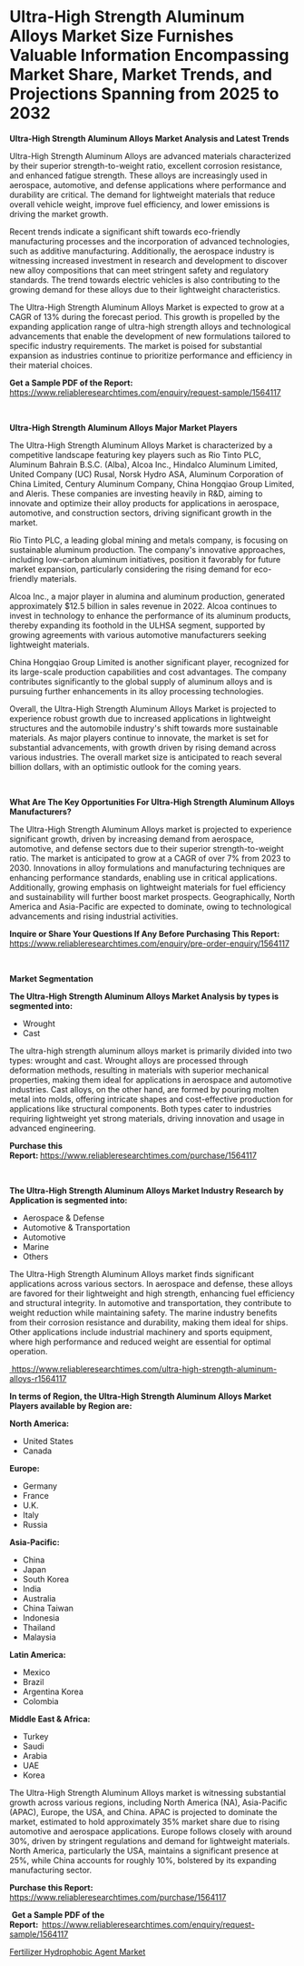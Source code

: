 <p><h1>Ultra-High Strength Aluminum Alloys Market Size Furnishes Valuable Information Encompassing Market Share, Market Trends, and Projections Spanning from 2025 to 2032</h1></p><p><strong>Ultra-High Strength Aluminum Alloys Market Analysis and Latest Trends</strong></p>
<p><p>Ultra-High Strength Aluminum Alloys are advanced materials characterized by their superior strength-to-weight ratio, excellent corrosion resistance, and enhanced fatigue strength. These alloys are increasingly used in aerospace, automotive, and defense applications where performance and durability are critical. The demand for lightweight materials that reduce overall vehicle weight, improve fuel efficiency, and lower emissions is driving the market growth.</p><p>Recent trends indicate a significant shift towards eco-friendly manufacturing processes and the incorporation of advanced technologies, such as additive manufacturing. Additionally, the aerospace industry is witnessing increased investment in research and development to discover new alloy compositions that can meet stringent safety and regulatory standards. The trend towards electric vehicles is also contributing to the growing demand for these alloys due to their lightweight characteristics.</p><p>The Ultra-High Strength Aluminum Alloys Market is expected to grow at a CAGR of 13% during the forecast period. This growth is propelled by the expanding application range of ultra-high strength alloys and technological advancements that enable the development of new formulations tailored to specific industry requirements. The market is poised for substantial expansion as industries continue to prioritize performance and efficiency in their material choices.</p></p>
<p><strong>Get a Sample PDF of the Report:&nbsp;</strong> <a href="https://www.reliableresearchtimes.com/enquiry/request-sample/1564117?utm_campaign=2131&utm_medium=2&utm_source=Github&utm_content=ia&utm_term=01022025&utm_id=ultra-high-strength-aluminum-alloys">https://www.reliableresearchtimes.com/enquiry/request-sample/1564117</a></p>
<p>&nbsp;</p>
<p><strong>Ultra-High Strength Aluminum Alloys Major Market Players</strong></p>
<p><p>The Ultra-High Strength Aluminum Alloys Market is characterized by a competitive landscape featuring key players such as Rio Tinto PLC, Aluminum Bahrain B.S.C. (Alba), Alcoa Inc., Hindalco Aluminum Limited, United Company (UC) Rusal, Norsk Hydro ASA, Aluminum Corporation of China Limited, Century Aluminum Company, China Hongqiao Group Limited, and Aleris. These companies are investing heavily in R&D, aiming to innovate and optimize their alloy products for applications in aerospace, automotive, and construction sectors, driving significant growth in the market.</p><p>Rio Tinto PLC, a leading global mining and metals company, is focusing on sustainable aluminum production. The company's innovative approaches, including low-carbon aluminum initiatives, position it favorably for future market expansion, particularly considering the rising demand for eco-friendly materials. </p><p>Alcoa Inc., a major player in alumina and aluminum production, generated approximately $12.5 billion in sales revenue in 2022. Alcoa continues to invest in technology to enhance the performance of its aluminum products, thereby expanding its foothold in the ULHSA segment, supported by growing agreements with various automotive manufacturers seeking lightweight materials.</p><p>China Hongqiao Group Limited is another significant player, recognized for its large-scale production capabilities and cost advantages. The company contributes significantly to the global supply of aluminum alloys and is pursuing further enhancements in its alloy processing technologies.</p><p>Overall, the Ultra-High Strength Aluminum Alloys Market is projected to experience robust growth due to increased applications in lightweight structures and the automobile industry's shift towards more sustainable materials. As major players continue to innovate, the market is set for substantial advancements, with growth driven by rising demand across various industries. The overall market size is anticipated to reach several billion dollars, with an optimistic outlook for the coming years.</p></p>
<p>&nbsp;</p>
<p><strong>What Are The Key Opportunities For Ultra-High Strength Aluminum Alloys Manufacturers?</strong></p>
<p><p>The Ultra-High Strength Aluminum Alloys market is projected to experience significant growth, driven by increasing demand from aerospace, automotive, and defense sectors due to their superior strength-to-weight ratio. The market is anticipated to grow at a CAGR of over 7% from 2023 to 2030. Innovations in alloy formulations and manufacturing techniques are enhancing performance standards, enabling use in critical applications. Additionally, growing emphasis on lightweight materials for fuel efficiency and sustainability will further boost market prospects. Geographically, North America and Asia-Pacific are expected to dominate, owing to technological advancements and rising industrial activities.</p></p>
<p><strong>Inquire or Share Your Questions If Any Before Purchasing This Report:</strong> <a href="https://www.reliableresearchtimes.com/enquiry/pre-order-enquiry/1564117?utm_campaign=2131&utm_medium=2&utm_source=Github&utm_content=ia&utm_term=01022025&utm_id=ultra-high-strength-aluminum-alloys">https://www.reliableresearchtimes.com/enquiry/pre-order-enquiry/1564117</a></p>
<p>&nbsp;</p>
<p><strong>Market Segmentation</strong></p>
<p><strong>The Ultra-High Strength Aluminum Alloys Market Analysis by types is segmented into:</strong></p>
<p><ul><li>Wrought</li><li>Cast</li></ul></p>
<p><p>The ultra-high strength aluminum alloys market is primarily divided into two types: wrought and cast. Wrought alloys are processed through deformation methods, resulting in materials with superior mechanical properties, making them ideal for applications in aerospace and automotive industries. Cast alloys, on the other hand, are formed by pouring molten metal into molds, offering intricate shapes and cost-effective production for applications like structural components. Both types cater to industries requiring lightweight yet strong materials, driving innovation and usage in advanced engineering.</p></p>
<p><strong>Purchase this Report:&nbsp;</strong><a href="https://www.reliableresearchtimes.com/purchase/1564117?utm_campaign=2131&utm_medium=2&utm_source=Github&utm_content=ia&utm_term=01022025&utm_id=ultra-high-strength-aluminum-alloys">https://www.reliableresearchtimes.com/purchase/1564117</a></p>
<p>&nbsp;</p>
<p><strong>The Ultra-High Strength Aluminum Alloys Market Industry Research by Application is segmented into:</strong></p>
<p><ul><li>Aerospace & Defense</li><li>Automotive & Transportation</li><li>Automotive</li><li>Marine</li><li>Others</li></ul></p>
<p><p>The Ultra-High Strength Aluminum Alloys market finds significant applications across various sectors. In aerospace and defense, these alloys are favored for their lightweight and high strength, enhancing fuel efficiency and structural integrity. In automotive and transportation, they contribute to weight reduction while maintaining safety. The marine industry benefits from their corrosion resistance and durability, making them ideal for ships. Other applications include industrial machinery and sports equipment, where high performance and reduced weight are essential for optimal operation.</p></p>
<p><a href="https://www.reliableresearchtimes.com/ultra-high-strength-aluminum-alloys-r1564117?utm_campaign=2131&utm_medium=2&utm_source=Github&utm_content=ia&utm_term=01022025&utm_id=ultra-high-strength-aluminum-alloys">&nbsp;https://www.reliableresearchtimes.com/ultra-high-strength-aluminum-alloys-r1564117</a></p>
<p><strong>In terms of Region, the Ultra-High Strength Aluminum Alloys Market Players available by Region are:</strong></p>
<p>
    <p> <strong> North America: </strong>
        <ul>
            <li>United States</li>
            <li>Canada</li>
        </ul>
        </p> 
    <p> <strong> Europe: </strong>
        <ul>
            <li>Germany</li>
            <li>France</li>
            <li>U.K.</li>
            <li>Italy</li>
            <li>Russia</li>
        </ul>
        </p> 
    <p> <strong> Asia-Pacific: </strong>
        <ul>
            <li>China</li>
            <li>Japan</li>
            <li>South Korea</li>
            <li>India</li>
            <li>Australia</li>
            <li>China Taiwan</li>
            <li>Indonesia</li>
            <li>Thailand</li>
            <li>Malaysia</li>
        </ul>
        </p> 
    <p> <strong> Latin America: </strong>
        <ul>
            <li>Mexico</li>
            <li>Brazil</li>
            <li>Argentina Korea</li>
            <li>Colombia</li>
        </ul>
        </p> 
    <p> <strong> Middle East & Africa: </strong>
        <ul>
            <li>Turkey</li>
            <li>Saudi</li>
            <li>Arabia</li>
            <li>UAE</li>
            <li>Korea</li>
        </ul>
    </p>
    </p>
<p><p>The Ultra-High Strength Aluminum Alloys market is witnessing substantial growth across various regions, including North America (NA), Asia-Pacific (APAC), Europe, the USA, and China. APAC is projected to dominate the market, estimated to hold approximately 35% market share due to rising automotive and aerospace applications. Europe follows closely with around 30%, driven by stringent regulations and demand for lightweight materials. North America, particularly the USA, maintains a significant presence at 25%, while China accounts for roughly 10%, bolstered by its expanding manufacturing sector.</p></p>
<p><strong>Purchase this Report: </strong><a href="https://www.reliableresearchtimes.com/purchase/1564117?utm_campaign=2131&utm_medium=2&utm_source=Github&utm_content=ia&utm_term=01022025&utm_id=ultra-high-strength-aluminum-alloys">https://www.reliableresearchtimes.com/purchase/1564117</a></p>
<p>&nbsp;<strong>Get a Sample PDF of the Report:&nbsp;&nbsp;</strong><a href="https://www.reliableresearchtimes.com/enquiry/request-sample/1564117?utm_campaign=2131&utm_medium=2&utm_source=Github&utm_content=ia&utm_term=01022025&utm_id=ultra-high-strength-aluminum-alloys">https://www.reliableresearchtimes.com/enquiry/request-sample/1564117</a></p>
<p><strong></strong></p>
<p><p><a href="https://github.com/LilianFaulkner65/Market-Research-Report-List-1/blob/main/fertilizer-hydrophobic-agent-market.md?utm_campaign=2131&utm_medium=2&utm_source=Github&utm_content=ia&utm_term=01022025&utm_id=ultra-high-strength-aluminum-alloys">Fertilizer Hydrophobic Agent Market</a></p></p>